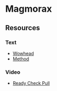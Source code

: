 # Magmorax

## Resources

### Text

* [Wowhead](https://www.wowhead.com/guide/raids/aberrus-the-shadowed-crucible/magmorax-strategy)
* [Method](https://www.method.gg/guides/aberrus-the-shadowed-crucible/magmorax-heroic)

### Video

* [Ready Check Pull](https://www.youtube.com/watch?v=p2KLPg5Fql0)
